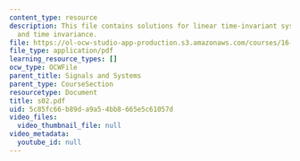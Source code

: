```yaml
---
content_type: resource
description: This file contains solutions for linear time-invariant systems, linearity
  and time invariance.
file: https://ol-ocw-studio-app-production.s3.amazonaws.com/courses/16-01-unified-engineering-i-ii-iii-iv-fall-2005-spring-2006/5c85fc66b89da9a54bb8665e5c61057d_s02.pdf
file_type: application/pdf
learning_resource_types: []
ocw_type: OCWFile
parent_title: Signals and Systems
parent_type: CourseSection
resourcetype: Document
title: s02.pdf
uid: 5c85fc66-b89d-a9a5-4bb8-665e5c61057d
video_files:
  video_thumbnail_file: null
video_metadata:
  youtube_id: null
---
```

